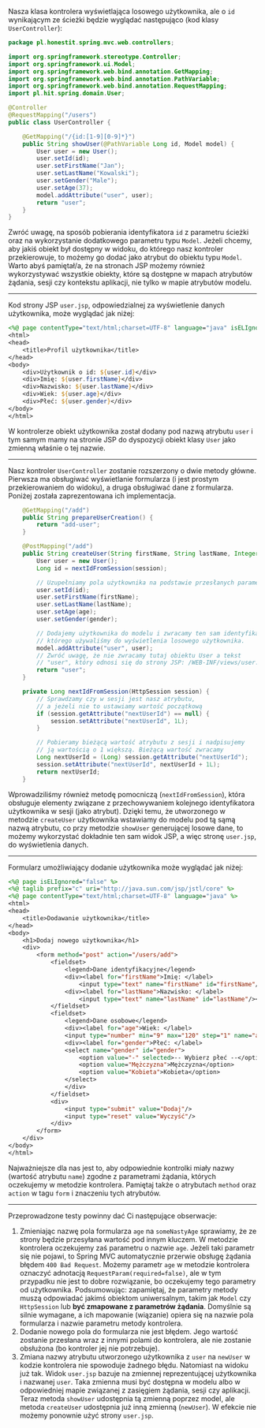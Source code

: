 Nasza klasa kontrolera wyświetlająca losowego użytkownika, ale o `id` wynikającym ze ścieżki będzie wyglądać następująco (kod klasy `UserController`):

```java
package pl.honestit.spring.mvc.web.controllers;

import org.springframework.stereotype.Controller;
import org.springframework.ui.Model;
import org.springframework.web.bind.annotation.GetMapping;
import org.springframework.web.bind.annotation.PathVariable;
import org.springframework.web.bind.annotation.RequestMapping;
import pl.hit.spring.domain.User;

@Controller
@RequestMapping("/users")
public class UserController {

    @GetMapping("/{id:[1-9][0-9]*}")
    public String showUser(@PathVariable Long id, Model model) {
        User user = new User();
        user.setId(id);
        user.setFirstName("Jan");
        user.setLastName("Kowalski");
        user.setGender("Male");
        user.setAge(37);
        model.addAttribute("user", user);
        return "user";
    }
}
```

Zwróć uwagę, na sposób pobierania identyfikatora `id` z parametru ścieżki oraz na wykorzystanie dodatkowego parametru typu `Model`. Jeżeli chcemy, aby jakiś obiekt był dostępny w widoku, do którego nasz kontroler przekierowuje, to możemy go dodać jako atrybut do obiektu typu `Model`. Warto abyś pamiętał/a, że na stronach JSP możemy również wykorzystywać wszystkie obiekty, które są dostępne w mapach atrybutów żądania, sesji czy kontekstu aplikacji, nie tylko w mapie atrybutów modelu.

---

Kod strony JSP `user.jsp`, odpowiedzialnej za wyświetlenie danych użytkownika, może wyglądać jak niżej:

```jsp
<%@ page contentType="text/html;charset=UTF-8" language="java" isELIgnored="false" %>
<html>
<head>
    <title>Profil użytkownika</title>
</head>
<body>
    <div>Użytkownik o id: ${user.id}</div>
    <div>Imię: ${user.firstName}</div>
    <div>Nazwisko: ${user.lastName}</div>
    <div>Wiek: ${user.age}</div>
    <div>Płeć: ${user.gender}</div>
</body>
</html>
```

W kontrolerze obiekt użytkownika został dodany pod nazwą atrybutu `user` i tym samym mamy na stronie JSP do dyspozycji obiekt klasy `User` jako zmienną właśnie o tej nazwie.

---

Nasz kontroler `UserController` zostanie rozszerzony o dwie metody główne. Pierwsza ma obsługiwać wyświetlanie formularza (i jest prostym przekierowaniem do widoku), a druga obsługiwać dane z formularza. Poniżej została zaprezentowana ich implementacja.

```java
    @GetMapping("/add")
    public String prepareUserCreation() {
        return "add-user";
    }

    @PostMapping("/add")
    public String createUser(String firstName, String lastName, Integer age, String gender, Model model, HttpSession session) {
        User user = new User();
        Long id = nextIdFromSession(session);

        // Uzupełniamy pola użytkownika na podstawie przesłanych parametrów
        user.setId(id);
        user.setFirstName(firstName);
        user.setLastName(lastName);
        user.setAge(age);
        user.setGender(gender);

        // Dodajemy użytkownika do modelu i zwracamy ten sam identyfikator widoku,
        // którego używaliśmy do wyświetlenia losowego użytkownika.
        model.addAttribute("user", user);
        // Zwróć uwagę, że nie zwracamy tutaj obiektu User a tekst
        // "user", który odnosi się do strony JSP: /WEB-INF/views/user.jsp
        return "user";
    }

    private Long nextIdFromSession(HttpSession session) {
        // Sprawdzamy czy w sesji jest nasz atrybutu,
        // a jeżeli nie to ustawiamy wartość początkową
        if (session.getAttribute("nextUserId") == null) {
            session.setAttribute("nextUserId", 1L);
        }

        // Pobieramy bieżącą wartość atrybutu z sesji i nadpisujemy
        // ją wartością o 1 większą. Bieżącą wartość zwracamy
        Long nextUserId = (Long) session.getAttribute("nextUserId");
        session.setAttribute("nextUserId", nextUserId + 1L);
        return nextUserId;
    }
```

Wprowadziliśmy również metodę pomocniczą (`nextIdFromSession`), która obsługuje elementy związane z przechowywaniem kolejnego identyfikatora użytkownika w sesji (jako atrybut). Dzięki temu, że utworzonego w metodzie `createUser` użytkownika wstawiamy do modelu pod tą sąmą nazwą atrybutu, co przy metodzie `showUser` generującej losowe dane, to możemy wykorzystać dokładnie ten sam widok JSP, a więc stronę `user.jsp`, do wyświetlenia danych.

---

Formularz umożliwiający dodanie użytkownika może wyglądać jak niżej:

```jsp
<%@ page isELIgnored="false" %>
<%@ taglib prefix="c" uri="http://java.sun.com/jsp/jstl/core" %>
<%@ page contentType="text/html;charset=UTF-8" language="java" %>
<html>
<head>
    <title>Dodawanie użytkownika</title>
</head>
<body>
    <h1>Dodaj nowego użytkownika</h1>
    <div>
        <form method="post" action="/users/add">
            <fieldset>
                <legend>Dane identyfikacyjne</legend>
                <div><label for="firstName">Imię: </label>
                    <input type="text" name="firstName" id="firstName"/></div>
                <div><label for="lastName">Nazwisko: </label>
                    <input type="text" name="lastName" id="lastName"/></div>
            </fieldset>
            <fieldset>
                <legend>Dane osobowe</legend>
                <div><label for="age">Wiek: </label>
                <input type="number" min="9" max="120" step="1" name="age" id="age"/></div>
                <div><label for="gender">Płeć: </label>
                <select name="gender" id="gender">
                    <option value="-" selected>-- Wybierz płeć --</option>
                    <option value="Mężczyzna">Mężczyzna</option>
                    <option value="Kobieta">Kobieta</option>
                </select>
                </div>
            </fieldset>
            <div>
                <input type="submit" value="Dodaj"/>
                <input type="reset" value="Wyczyść"/>
            </div>
        </form>
    </div>
</body>
</html>
```

Najważniejsze dla nas jest to, aby odpowiednie kontrolki miały nazwy (wartość atrybutu `name`) zgodne z parametrami żądania, których oczekujemy w metodzie kontrolera. Pamiętaj także o atrybutach `method` oraz `action` w tagu `form` i znaczeniu tych atrybutów.

---

Przeprowadzone testy powinny dać Ci następujące obserwacje:
1. Zmieniając nazwę pola formularza `age` na `someNastyAge` sprawiamy, że ze strony będzie przesyłana wartość pod innym kluczem. W metodzie kontrolera oczekujemy zaś parametru o nazwie `age`. Jeżeli taki parametr się nie pojawi, to Spring MVC automatycznie przerwie obsługę żądania błędem `400 Bad Request`. Możemy parametr `age` w metodzie kontrolera oznaczyć adnotacją `RequestParam(required=false)`, ale w tym przypadku nie jest to dobre rozwiązanie, bo oczekujemy tego parametry od użytkownika. Podsumowując: zapamiętaj, że parametry metody muszą odpowiadać jakimś obiektom uniwersalnym, takim jak `Model` czy `HttpSession` lub **być zmapowane z parametrów żądania**. Domyślnie są silnie wymagane, a ich mapowanie (wiązanie) opiera się na nazwie pola formularza i nazwie parametru metody kontrolera.
1. Dodanie nowego pola do formularza nie jest błędem. Jego wartość zostanie przesłana wraz z innymi polami do kontrolera, ale nie zostanie obsłużona (bo kontroler jej nie potrzebuje).
1. Zmiana nazwy atrybutu utworzonego użytkownika z `user` na `newUser` w kodzie kontrolera nie spowoduje żadnego błędu. Natomiast na widoku już tak. Widok `user.jsp` bazuje na zmiennej reprezentującej użytkownika i nazwanej `user`. Taka zmienna musi być dostępna w modelu albo w odpowiedniej mapie związanej z zasięgiem żądania, sesji czy aplikacji. Teraz metoda `showUser` udostępnia tą zmienną poprzez model, ale metoda `createUser` udostępnia już inną zmienną (`newUser`). W efekcie nie możemy ponownie użyć strony `user.jsp`.